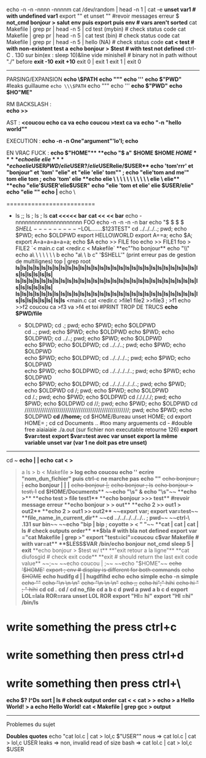 echo -n -n -nnnn -nnnnm
cat /dev/random | head -n 1 | cat -e
**unset var1 # with undefined var1**
export "" et unset "" #revoir messages erreur
$
**not_cmd bonjour > salut**
**env puis export puis env # vars aren't sorted**
cat Makefile | grep pr | head -n 5 | cd test (mybin) # check status code
cat Makefile | grep pr | head -n 5 | cat test (bin) # check status code
cat Makefile | grep pr | head -n 5 | hello (NA) # check status code
**cat < test # with non-existent test a**
**echo bonjour > $test # with test not defined**
ctrl-C . 130 sur bin(ex : sleep 10)&line vide
minishell # binary not in path without "./" before
**exit -10**
**exit +10**
exit 0 | exit 1
exit 1 | exit 0

-------------------------------------------------------------------

PARSING/EXPANSION
**echo \\\$PATH**
**echo \"\"\"**
**echo \'\'\'**
**echo $"PWD"** #leaks guillaume
`echo \\\$PATH`
echo \"\"\"
echo \'\'\'
**echo $"PWD"**
**echo $HO"ME"**

RM BACKSLASH :  
**echo \>\>**

AST :
**<coucou echo ca va**
**echo coucou >text ca va**
**echo "-n "hello      world""**

EXECUTION :
**echo -n -n One"argument"'lo'l; echo**

EN VRAC FUCK :
**echo $"HOME"**
**echo "$     a"**
**$HOME $HOME $HOME**
**echo elie \ elie**
**echo elie$USER$PWD/elie$USER$?/elie$USERelie/$USER**
echo 'tom'rrr' et "bonjour" et 'tom' "elie" et "elie 'elie' tom"" ; echo "elie'tom and me'" tom elie 	tom ; echo 'tom' elie
**echo elie \ \ \ \ \ \ \ \ \ \ \ elie \ elie**
**echo "elie'$USER'elie$USER"**
**echo "elie 'tom et elie' elie $USER/elie"**
**echo "elie ""**
**echo |**
echo \
>
=========================
- ls ;; ls
     ; ls ; ls
     **cat <<<<< bar**
     **cat << << bar**
     echo -nnnnnnnnnnnnnnnnnnnnn FOO
     echo -n -n -n -n bar
     echo "$ $ $ $ $SHELL----------$LOL.......$123TEST"
     cd ../../../..; pwd; echo $PWD; echo $OLDPWD
     export HELLO\WORLD
     export A==a; echo $A; export A=a=a=a=a=a; echo $A
     echo >> FILE foo
     echo >> FILE1 foo > FILE2
     `< main.c cat <redir.c < Makefile`
     **ec""ho bonjour**
     echo "\\"
     echo a\ \ \ \ \ \ \ b
     echo "a\ \ b c" '$SHELL'" (print erreur pas de gestion de multilignes)
     top | grep root
     **ls|ls|ls|ls|ls|ls|ls|ls|ls|ls|ls|ls|ls|ls|ls|ls|ls|ls|ls|ls|ls|ls|ls|ls|ls|ls|ls|ls|ls|ls|ls|ls|ls|ls|
     ls|ls|ls|ls|ls|ls|ls|ls|ls|ls|ls|ls|ls|ls|ls|ls|ls|ls|ls|ls|ls|ls|ls|ls|ls|ls|ls|ls|ls|ls|ls|ls|ls|ls|
     ls|ls|ls|ls|ls|ls|ls|ls|ls|ls|ls|ls|ls|ls|ls|ls|ls|ls|ls|ls|ls|ls|ls|ls|ls|ls|ls|ls|ls|ls|ls|ls|ls|ls|
     ls|ls**
     <main.c cat <redir.c >file1 <Makefile >file2 >>file3 ; >f1 echo >>f2 coucou ca >f3 va >f4 et toi #PRINT TROP DE TRUCS
     **echo $PWD/file**
     - $OLDPWD; cd .; pwd; echo $PWD; echo $OLDPWD      
     cd ..; pwd; echo $PWD; echo $OLDPWD
     echo $PWD; echo $OLDPWD; cd ../..; pwd; echo $PWD; echo $OLDPWD                                                    
     echo $PWD; echo $OLDPWD; cd ../../..; pwd; echo $PWD; echo $OLDPWD                                                 
     echo $PWD; echo $OLDPWD; cd ../../../..; pwd; echo $PWD; echo $OLDPWD                                              
     echo $PWD; echo $OLDPWD; cd ../../../../..; pwd; echo $PWD; echo $OLDPWD                                           
     echo $PWD; echo $OLDPWD; cd ../../../../../..; pwd; echo $PWD; echo $OLDPWD
     cd /; pwd; echo $PWD; echo $OLDPWD                                     
     cd /.; pwd; echo $PWD; echo $OLDPWD
     cd /././././; pwd; echo $PWD; echo $OLDPWD
     cd //; pwd; echo $PWD; echo $OLDPWD
     cd //////////////////////////////////////////////////////; pwd; echo $PWD; echo $OLDPWD
     **cd //home;**
     cd $HOME/Bureau
     unset HOME; cd
     export HOME= ; cd
     cd Documents .. #too many arguements
     cd -   #double free aiaiaiaie
     ./a.out (sur fichier non executable retourne 126)
     **export $var=test**
     **export $var=test avec var unset**
     **export la même variable**
     **unset var (var 1 ne doit pas etre unset)**

------------------------------------------------------------------------

cd ~
**echo |**
**| echo**
**cat < >**
> a ls > b < Makefile
**> log echo coucou**
**echo ''**
**ecrire "nom_dun_fichier" puis ctrl-c ne marche pas**
**echo ""**
~~echo bonjour ; |~~
**echo bonjour | |**
**|**
~~echo bonjour |;~~
~~echo bonjour ; ls~~
~~echo bonjour > test\ 1~~
**cd $HOME/Documents**
~~echo "\s" & echo "\s"~~
**echo >**
**echo test > file test1**
**echo bonjour >>> test** #revoir message erreur
**echo bonjour > > out**
**echo 2 >> out1 > out2**
**echo 2 > out1 >> out2**
~~export var; export var=test~~
**file_name_in_current_dir**
~~cd ../../../../../.. ; pwd~~
~~ctrl-\ .131 sur bin~~
~~echo "bip | bip ; coyotte > < " "~~
**cat | cat | cat | ls # check outputs order**
**$bla # with bla not defined**
**export var ="cat Makefile | grep >"**
**export "test=ici"=coucou**
**c$var Makefile # with var=at**
**$LESS$VAR**
**/bin/echo bonjour**
**not_cmd**
**sleep 5 | exit**
**echo bonjour > $test w/ t**
**"exit retour a la ligne"**
**cat diufosgid # check exit code**
**exit # should return the last exit code value**
~~;~~
~~echo coucou | ;~~
~~echo "$HOME"~~
~~echo '$HOME'~~
~~export ; env # display is different for both commands~~
~~echo $HOME~~
**echo hudifg d | | hugdfihd**
**echo**
**echo simple**
**echo -n simple**
~~echo "\"~~
~~echo "\n \n \n"~~
~~echo "\n \n \\n"~~
~~echo ;;~~
~~echo hi";" hihi~~
~~echo hi " ; " hihi~~
**cd**
**cd .**
**cd /**
**cd no_file**
**cd a b c d**
**pwd a**
**pwd a b c d**
**export LOL=lala ROR=rara**
**unset LOL ROR**
**export "HI= hi"**
**export "HI =hi"**
**/bin/ls**
# write something the press ctrl+c
# write something then press ctrl+d
# write something then press ctrl+\
**echo $?**
**l^Ds**
**sort | ls # check output order**
**cat < <**
**cat > >**
**echo > a Hello World!**
**> a echo Hello World!**
**cat < Makefile | grep gcc > output**




-----------------------------
Problemes du sujet

**Doubles quotes**
echo "cat lol.c | cat > lol,c $"USER""
     nous => cat lol.c | cat > lol,c USER
     leaks => non, invalid read of size
     bash => cat lol.c | cat > lol,c $USER

